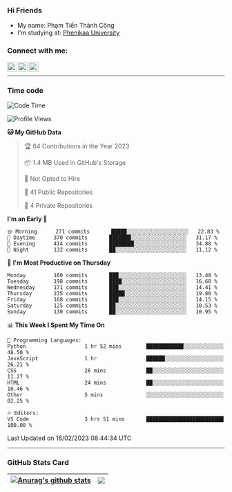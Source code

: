 ### Hi Friends

- My name: Phạm Tiến Thành Công
- I'm studying at: [Phenikaa University]


### Connect with me:
[<img align="left" alt="PhamTienThanhCong | Facebook" width="22px" src="https://upload.wikimedia.org/wikipedia/commons/thumb/1/16/Facebook-icon-1.png/640px-Facebook-icon-1.png" />][facebook]
[<img align="left" alt="PhamTienThanhCong | Zalo" width="22px" src="https://www.anphatpc.com.vn/template/anphat_2020v2/images/icon-zalo.jpg" />][zalo]
[<img align="left" alt="PhamTienThanhCong | LinkedIn" width="22px" src="https://cdn3.iconfinder.com/data/icons/inficons/512/linkedin.png" />][linkedin]

<br />

---

### Time code

<!--START_SECTION:waka-->
![Code Time](http://img.shields.io/badge/Code%20Time-878%20hrs%2018%20mins-blue)

![Profile Views](http://img.shields.io/badge/Profile%20Views-9-blue)

**🐱 My GitHub Data** 

> 🏆 64 Contributions in the Year 2023
 > 
> 📦 1.4 MB Used in GitHub's Storage 
 > 
> 🚫 Not Opted to Hire
 > 
> 📜 41 Public Repositories 
 > 
> 🔑 4 Private Repositories  
 > 
**I'm an Early 🐤** 

```text
🌞 Morning      271 commits       █████░░░░░░░░░░░░░░░░░░░░   22.83 % 
🌆 Daytime      370 commits       ███████░░░░░░░░░░░░░░░░░░   31.17 % 
🌃 Evening      414 commits       ████████░░░░░░░░░░░░░░░░░   34.88 % 
🌙 Night        132 commits       ██░░░░░░░░░░░░░░░░░░░░░░░   11.12 % 

```
📅 **I'm Most Productive on Thursday** 

```text
Monday         160 commits       ███░░░░░░░░░░░░░░░░░░░░░░   13.48 % 
Tuesday        198 commits       ████░░░░░░░░░░░░░░░░░░░░░   16.68 % 
Wednesday      171 commits       ███░░░░░░░░░░░░░░░░░░░░░░   14.41 % 
Thursday       235 commits       █████░░░░░░░░░░░░░░░░░░░░   19.80 % 
Friday         168 commits       ███░░░░░░░░░░░░░░░░░░░░░░   14.15 % 
Saturday       125 commits       ██░░░░░░░░░░░░░░░░░░░░░░░   10.53 % 
Sunday         130 commits       ██░░░░░░░░░░░░░░░░░░░░░░░   10.95 % 

```


📊 **This Week I Spent My Time On** 

```text
💬 Programming Languages: 
Python                   1 hr 52 mins        ████████████░░░░░░░░░░░░░   48.50 % 
JavaScript               1 hr                ██████░░░░░░░░░░░░░░░░░░░   26.21 % 
CSS                      26 mins             ██░░░░░░░░░░░░░░░░░░░░░░░   11.27 % 
HTML                     24 mins             ██░░░░░░░░░░░░░░░░░░░░░░░   10.46 % 
Other                    5 mins              ░░░░░░░░░░░░░░░░░░░░░░░░░   02.25 % 

🔥 Editors: 
VS Code                  3 hrs 51 mins       █████████████████████████   100.00 % 

```


 Last Updated on 16/02/2023 08:44:34 UTC
<!--END_SECTION:waka-->

---

### GitHub Stats Card

| <a href="https://github.com/phamtienthanhcong"><img align="center" src="https://github-readme-stats.vercel.app/api?username=PhamTienThanhCong&show_icons=true&include_all_commits=true&theme=buefy&hide_border=true&theme=ocean_dark" alt="Anurag's github stats" /></a> | <a href="https://github.com/phamtienthanhcong"><img align="center" src="https://github-readme-stats.vercel.app/api/top-langs/?username=PhamTienThanhCong&layout=compact&theme=buefy&hide_border=true&theme=ocean_dark" /></a> |
| ------------- | ------------- |

[Phenikaa University]: https://phenikaa-uni.edu.vn/vi
[facebook]: https://www.facebook.com/phamtienthanhcong
[linkedin]: https://linkedin.com/in/phamtienthanhcong
[zalo]: https://zalo.me/0396396332
[tiktok]: https://www.tiktok.com/@phamtienthanhcong
[web]: https://github.com/PhamTienThanhCong/web_dev
[min project]: https://github.com/PhamTienThanhCong/Project-Of-Web
[c and cpp]: https://github.com/PhamTienThanhCong/Code_C_and_Cpro
[python]: https://github.com/PhamTienThanhCong/Python_beginer
